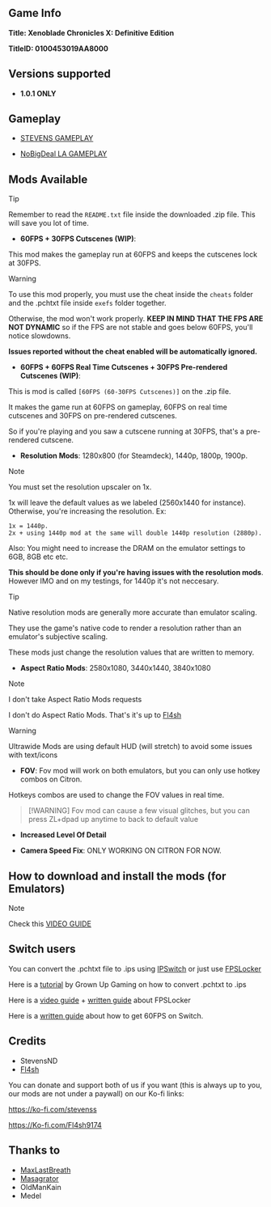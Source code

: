 ## Game Info

**Title: Xenoblade Chronicles X: Definitive Edition**

**TitleID: 0100453019AA8000**

## Versions supported

- **1.0.1 ONLY**

## Gameplay

- [STEVENS GAMEPLAY](https://youtu.be/xioQS1tgebM?si=4LmtsgqmDiNc5T6e)

- [NoBigDeal LA GAMEPLAY](https://youtu.be/LjMDakHPytg?si=dOei3JFTHxoNFZyI)

## Mods Available

> [!TIP]
Remember to read the `README.txt` file inside the downloaded .zip file. This will save you lot of time.

- **60FPS + 30FPS Cutscenes (WIP)**: 

This mod makes the gameplay run at 60FPS and keeps the cutscenes lock at 30FPS.

> [!WARNING]
To use this mod properly, you must use the cheat inside the `cheats` folder and the .pchtxt file inside `exefs` folder together.

Otherwise, the mod won't work properly. **KEEP IN MIND THAT THE FPS ARE NOT DYNAMIC** so if the FPS are not stable and goes below 60FPS, you'll notice slowdowns.

**Issues reported without the cheat enabled will be automatically ignored.**

- **60FPS + 60FPS Real Time Cutscenes + 30FPS Pre-rendered Cutscenes (WIP)**:

This is mod is called `[60FPS (60-30FPS Cutscenes)]` on the .zip file.

It makes the game run at 60FPS on gameplay, 60FPS on real time cutscenes and 30FPS on pre-rendered cutscenes.

So if you're playing and you saw a cutscene running at 30FPS, that's a pre-rendered cutscene.

- **Resolution Mods**: 1280x800 (for Steamdeck), 1440p, 1800p, 1900p.

> [!NOTE]
You must set the resolution upscaler on 1x. 

1x will leave the default values as we labeled (2560x1440 for instance). Otherwise, you're increasing the resolution. Ex:

```
1x = 1440p.
2x + using 1440p mod at the same will double 1440p resolution (2880p).
``` 

Also: You might need to increase the DRAM on the emulator settings to 6GB, 8GB etc etc. 

**This should be done only if you're having issues with the resolution mods**. However IMO and on my testings, for 1440p it's not neccesary.

> [!TIP]
Native resolution mods are generally more accurate than emulator scaling.

They use the game's native code to render a resolution rather than an emulator's subjective scaling. 

These mods just change the resolution values that are written to memory.

- **Aspect Ratio Mods**: 2580x1080, 3440x1440, 3840x1080

> [!NOTE]
I don't take Aspect Ratio Mods requests

I don't do Aspect Ratio Mods. That's it's up to [Fl4sh](https://github.com/Fl4sh9174)

> [!WARNING]
Ultrawide Mods are using default HUD (will stretch) to avoid some issues with text/icons

- **FOV**: Fov mod will work on both emulators, but you can only use hotkey combos on Citron.

Hotkeys combos are used to change the FOV values in real time.

>  [!WARNING]
Fov mod can cause a few visual glitches, but you can press ZL+dpad up anytime to back to default value

- **Increased Level Of Detail**

- **Camera Speed Fix**: ONLY WORKING ON CITRON FOR NOW.

## How to download and install the mods (for Emulators)

> [!NOTE]
Check this [VIDEO GUIDE](https://youtu.be/PVMZ6aGJ5z4?si=EHoJf-yQ1fqnYI7X)

## Switch users

You can convert  the .pchtxt file to .ips using [IPSwitch](https://github.com/3096/ipswitch) or just use [FPSLocker](https://github.com/masagrator/FPSLocker)

Here is a [tutorial](https://youtu.be/m-V6Rs2sm9w?si=-b10u6yv0dhih5Kk) by Grown Up Gaming on how to convert .pchtxt to .ips

Here is a [video guide](https://youtu.be/0X5g6HF7LB4?si=n-UtFAEAj2VtjEQQ) + [written guide](https://rentry.co/NSwitch60FPSLockerGuide) about FPSLocker

Here is a [written guide](https://rentry.co/howtoget60fps) about how to get 60FPS on Switch.

## Credits 

- StevensND
- [Fl4sh](https://github.com/Fl4sh9174)

You can donate and support both of us if you want (this is always up to you, our mods are not under a paywall) on our Ko-fi links:

https://ko-fi.com/stevenss

https://Ko-fi.com/Fl4sh9174 

## Thanks to 

- [MaxLastBreath](https://github.com/maxlastbreath)
- [Masagrator](https://github.com/masagrator/)
- OldManKain
- Medel
